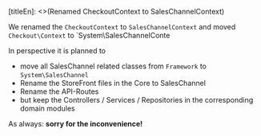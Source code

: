 [titleEn]: <>(Renamed CheckoutContext to SalesChannelContext)


We renamed the `CheckoutContext` to `SalesChannelContext` and moved `Checkout\Context` to `System\SalesChannelConte

In perspective it is planned to

* move all SalesChannel related classes from `Framework` to `System\SalesChannel`
* Rename the StoreFront files in the Core to SalesChannel
* Rename the API-Routes
* but keep the Controllers / Services / Repositories in the corresponding domain modules


As always: **sorry for the inconvenience!**
